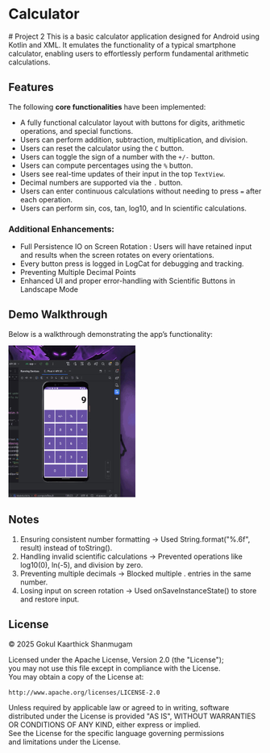 # Calculator

\# Project 2
This is a basic calculator application designed for Android using Kotlin and XML.
It emulates the functionality of a typical smartphone calculator, enabling users to effortlessly perform fundamental arithmetic calculations.

## **Features**  

The following **core functionalities** have been implemented:  

* A fully functional calculator layout with buttons for digits, arithmetic operations, and special functions.  
* Users can perform addition, subtraction, multiplication, and division.  
* Users can reset the calculator using the `C` button.  
* Users can toggle the sign of a number with the `+/-` button.  
* Users can compute percentages using the `%` button.  
* Users see real-time updates of their input in the top `TextView`.  
* Decimal numbers are supported via the `.` button.  
* Users can enter continuous calculations without needing to press `=` after each operation.
* Users can perform sin, cos, tan, log10, and ln scientific calculations.

### **Additional Enhancements:**  

* Full Persistence IO on Screen Rotation : Users will have retained input and results when the screen rotates on every orientations.
* Every button press is logged in LogCat for debugging and tracking.
* Preventing Multiple Decimal Points
* Enhanced UI and proper error-handling with Scientific Buttons in Landscape Mode

## **Demo Walkthrough**  

Below is a walkthrough demonstrating the app’s functionality:  

<img src='calculator.gif' title='Calculator Demo Walkthrough' width='50%' alt='Demo Walkthrough' />  

## Notes

1. Ensuring consistent number formatting → Used String.format("%.6f", result) instead of toString().
2. Handling invalid scientific calculations → Prevented operations like log10(0), ln(-5), and division by zero.
3. Preventing multiple decimals → Blocked multiple . entries in the same number.
4. Losing input on screen rotation → Used onSaveInstanceState() to store and restore input.

## **License**
© 2025 Gokul Kaarthick Shanmugam

Licensed under the Apache License, Version 2.0 (the "License");  
you may not use this file except in compliance with the License.  
You may obtain a copy of the License at:  

    http://www.apache.org/licenses/LICENSE-2.0  

Unless required by applicable law or agreed to in writing, software  
distributed under the License is provided "AS IS", WITHOUT WARRANTIES  
OR CONDITIONS OF ANY KIND, either express or implied.  
See the License for the specific language governing permissions  
and limitations under the License.  

